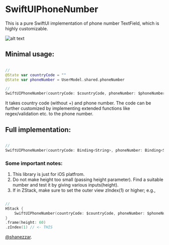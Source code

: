 # SwiftUIPhoneNumber

This is a pure SwiftUI implementation of phone number TextField, which is highly customizable.

![alt text](preview.gif)


## Minimal usage:
```swift

//
@State var countryCode = ""
@State var phoneNumber = UserModel.shared.phoneNumber

// 
SwiftUIPhoneNumber(countryCode: $countryCode, phoneNumber: $phoneNumber)

```

It takes country code (without +) and phone number. The code can be further customized by implementing extended functions like regex/validation etc. to the phone number.




## Full implementation:
```swift

// 
SwiftUIPhoneNumber(countryCode: Binding<String>, phoneNumber: Binding<String>, height: CGFloat, backgroundColor: Color, textColor: Color, textFont: Font, titleColor: Color, countryColor: Color, titleFont: Font, countryFont: Font)

```



### Some important notes:

1. This library is just for iOS platfrom.
2. Do not make height too small (passing height parameter). Find a suitable number and test it by giving various inputs(height).
3. If in ZStack, make sure to set the outer view zIndex(1) or higher; e.g.,

```swift

//
HStack {
    SwiftUIPhoneNumber(countryCode: $countryCode, phoneNumber: $phoneNumber)
}
.frame(height: 60)
.zIndex(1) // <- THIS

```


[@shanezzar](https://www.shanezzar.com).
